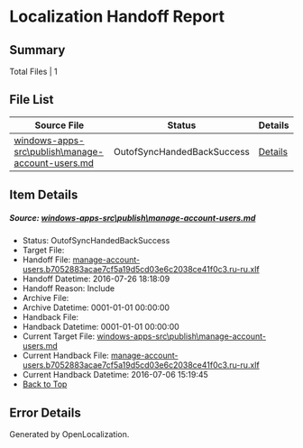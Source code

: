 # <a name='report-top'></a> Localization Handoff Report

## Summary
 Total Files | 1

## File List
 Source File | Status | Details 
 ----------- | ------ | ------- 
 [windows-apps-src\publish\manage-account-users.md](https://github.com/Microsoft/windows-apps/blob/2e7e409e0b69d973a3679f13703d6a4d0ec32494/windows-apps-src/publish/manage-account-users.md) | OutofSyncHandedBackSuccess | [Details](#c9d62266a91764c8dc0df7128bb9f0d2768c62433690)

## Item Details
##### <a name='c9d62266a91764c8dc0df7128bb9f0d2768c62433690'></a> Source: [windows-apps-src\publish\manage-account-users.md](https://github.com/Microsoft/windows-apps/blob/2e7e409e0b69d973a3679f13703d6a4d0ec32494/windows-apps-src/publish/manage-account-users.md)
* Status: OutofSyncHandedBackSuccess
* Target File: 
* Handoff File: [manage-account-users.b7052883acae7cf5a19d5cd03e6c2038ce41f0c3.ru-ru.xlf](https://github.com/Microsoft/WDG.handoff/blob/45f517fb15a7a9983e719fed393ca915459cf748/ol-handoff/Microsoft/windows-apps.ru-ru/master/manage-account-users.b7052883acae7cf5a19d5cd03e6c2038ce41f0c3.ru-ru.xlf)
* Handoff Datetime: 2016-07-26 18:18:09
* Handoff Reason: Include
* Archive File: 
* Archive Datetime: 0001-01-01 00:00:00
* Handback File: 
* Handback Datetime: 0001-01-01 00:00:00
* Current Target File: [windows-apps-src\publish\manage-account-users.md](https://github.com/Microsoft/windows-apps.ru-ru/blob/93f7daed53c2f646ab9c83858aa28237022d818d/windows-apps-src/publish/manage-account-users.md)
* Current Handback File: [manage-account-users.b7052883acae7cf5a19d5cd03e6c2038ce41f0c3.ru-ru.xlf](https://github.com/Microsoft/WDG.handback/blob/d3d0e23c0b6ca1c844ba3c34aead5291de8d3362/ol-handback/Microsoft/windows-apps.ru-ru/master/manage-account-users.b7052883acae7cf5a19d5cd03e6c2038ce41f0c3.ru-ru.xlf)
* Current Handback Datetime: 2016-07-06 15:19:45
* [Back to Top](#report-top)


## Error Details

Generated by OpenLocalization.
